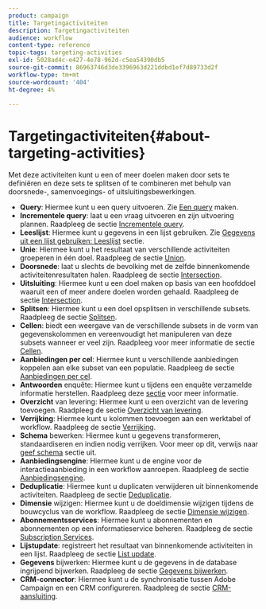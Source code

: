 ```yaml
---
product: campaign
title: Targetingactiviteiten
description: Targetingactiviteiten
audience: workflow
content-type: reference
topic-tags: targeting-activities
exl-id: 5028ad4c-e427-4e78-962d-c5ea54390db5
source-git-commit: 86963746d3de3396963d221ddbd1ef7d89733d2f
workflow-type: tm+mt
source-wordcount: '404'
ht-degree: 4%

---
```


# Targetingactiviteiten{#about-targeting-activities}

Met deze activiteiten kunt u een of meer doelen maken door sets te definiëren en deze sets te splitsen of te combineren met behulp van doorsnede-, samenvoegings- of uitsluitingsbewerkingen.

* **Query**: Hiermee kunt u een query uitvoeren. Zie [Een query](../../workflow/using/query.md#creating-a-query) maken.
* **Incrementele query**: laat u een vraag uitvoeren en zijn uitvoering plannen. Raadpleeg de sectie [Incrementele query](../../workflow/using/incremental-query.md).
* **Leeslijst**: Hiermee kunt u gegevens in een lijst gebruiken. Zie [Gegevens uit een lijst gebruiken: Leeslijst](../../platform/using/import-export-workflows.md#using-data-from-a-list--read-list) sectie.
* **Unie**: Hiermee kunt u het resultaat van verschillende activiteiten groeperen in één doel. Raadpleeg de sectie [Union](../../workflow/using/union.md).
* **Doorsnede**: laat u slechts de bevolking met de zelfde binnenkomende activiteitenresultaten halen. Raadpleeg de sectie [Intersection](../../workflow/using/intersection.md).
* **Uitsluiting**: Hiermee kunt u een doel maken op basis van een hoofddoel waaruit een of meer andere doelen worden gehaald. Raadpleeg de sectie [Intersection](../../workflow/using/intersection.md).
* **Splitsen**: Hiermee kunt u een doel opsplitsen in verschillende subsets. Raadpleeg de sectie [Splitsen](../../workflow/using/split.md).
* **Cellen**: biedt een weergave van de verschillende subsets in de vorm van gegevenskolommen en vereenvoudigt het manipuleren van deze subsets wanneer er veel zijn. Raadpleeg voor meer informatie de sectie [Cellen](../../workflow/using/cells.md).
* **Aanbiedingen per cel**: Hiermee kunt u verschillende aanbiedingen koppelen aan elke subset van een populatie. Raadpleeg de sectie [Aanbiedingen per cel](../../workflow/using/offers-by-cell.md).
* **Antwoorden** enquête: Hiermee kunt u tijdens een enquête verzamelde informatie herstellen. Raadpleeg deze [sectie](../../surveys/using/getting-started-with-surveys.md) voor meer informatie.
* **Overzicht** van levering: Hiermee kunt u een overzicht van de levering toevoegen. Raadpleeg de sectie [Overzicht van levering](../../workflow/using/delivery-outline.md).
* **Verrijking**: Hiermee kunt u kolommen toevoegen aan een werktabel of workflow. Raadpleeg de sectie [Verrijking](../../workflow/using/enrichment.md).
* **Schema** bewerken: Hiermee kunt u gegevens transformeren, standaardiseren en indien nodig verrijken. Voor meer op dit, verwijs naar [geef schema](../../workflow/using/edit-schema.md) sectie uit.
* **Aanbiedingsengine**: Hiermee kunt u de engine voor de interactieaanbieding in een workflow aanroepen. Raadpleeg de sectie [Aanbiedingsengine](../../workflow/using/offer-engine.md).
* **Deduplicatie**: Hiermee kunt u duplicaten verwijderen uit binnenkomende activiteiten. Raadpleeg de sectie [Deduplicatie](../../workflow/using/deduplication.md).
* **Dimensie** wijzigen: Hiermee kunt u de doeldimensie wijzigen tijdens de bouwcyclus van de workflow. Raadpleeg de sectie [Dimensie wijzigen](../../workflow/using/change-dimension.md).
* **Abonnementsservices**: Hiermee kunt u abonnementen en abonnementen op een informatieservice beheren. Raadpleeg de sectie [Subscription Services](../../workflow/using/subscription-services.md).
* **Lijstupdate**: registreert het resultaat van binnenkomende activiteiten in een lijst. Raadpleeg de sectie [List update](../../workflow/using/list-update.md).
* **Gegevens** bijwerken: Hiermee kunt u de gegevens in de database ingrijpend bijwerken. Raadpleeg de sectie [Gegevens bijwerken](../../workflow/using/update-data.md).
* **CRM-connector**: Hiermee kunt u de synchronisatie tussen Adobe Campaign en een CRM configureren. Raadpleeg de sectie [CRM-aansluiting](../../workflow/using/crm-connector.md).
